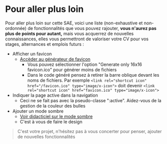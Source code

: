 # Pour aller plus loin

Pour aller plus loin sur cette SAE, voici une liste (non-exhaustive et non-ordonnée) de fonctionnalités que vous pouvez rajouter, **vous n'aurez pas plus de points pour autant,** mais vous acquerrez de nouvelles connaissances, elles vous permettront de valoriser votre CV pour vos stages, alternances et emplois futurs :

- Afficher un favicon
  - [Accèder au générateur de favicon](https://www.favicon-generator.org/)
    - Vous pouvez sélectionner l'option "Generate only 16x16 favicon.ico" pour générer moins de fichiers
    - Dans le code généré pensez à retirer la barre oblique devant les noms de fichiers. Par exemple `<link rel="shortcut icon" href="/favicon.ico" type="image/x-icon">` doit devenir `<link rel="shortcut icon" href="favicon.ico" type="image/x-icon">`
- Indiquer la page active dans la navigation
  - Ceci ne se fait pas avec la pseudo-classe ":active". Aidez-vous de la gestion de la couleur des bulles
- Ajouter un mode sombre
  - [Voir didacticiel sur le mode sombre](https://www.jannaud.fr/guide-pour-passer-facilement-son-site-web-en-mode-sombre-dark-mode-css)
  - C'est à vous de faire le design

> C'est votre projet, n'hésitez pas à vous concerter pour penser, ajouter de nouvelles fonctionnalités
